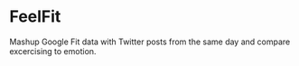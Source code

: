 # FeelFit

Mashup Google Fit data with Twitter posts from the same day and compare excercising to emotion.
